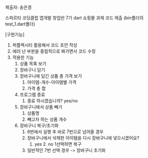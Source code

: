 제출자: 송은경 

스파르타 코딩클럽 앱개발 창업반 7기 dart 쇼핑몰 과제 코드 제출 (bin폴더의 test_1.dart폴더)

[구현기능]
1. 퍼플렉시티 활용해서 코드 초안 작성
2. 에러 난 부분을 중점적으로 봐가면서 코드 수정
3. 적용한 기능 
    1. 상품 목록 보기
    2. 장바구니 담기
    3. 장바구니에 담긴 상품 총 가격 보기
        1. 아이템-개수-아이템별 가격
        2. 가격 총 합
    4. 프로그램 종료
        1. 종료 하시겠습니까? yes/no
    6. 장바구니에서 상품 빼기
        1. 상품명 
        2. 빼고자 하는 상품 개수
    7. 장바구니 복구/초기화
        1. 6번에서 실행 후 바로 7번으로 넘어올 경우
        2. 장바구니에서 삭제한 아이템을 다시 장바구니에 넣으시겠어요?
            1. yes 2. no
            1선택하면 복구
        3. 일반적인 7번 선택 경우 -> 장바구니 초기화


